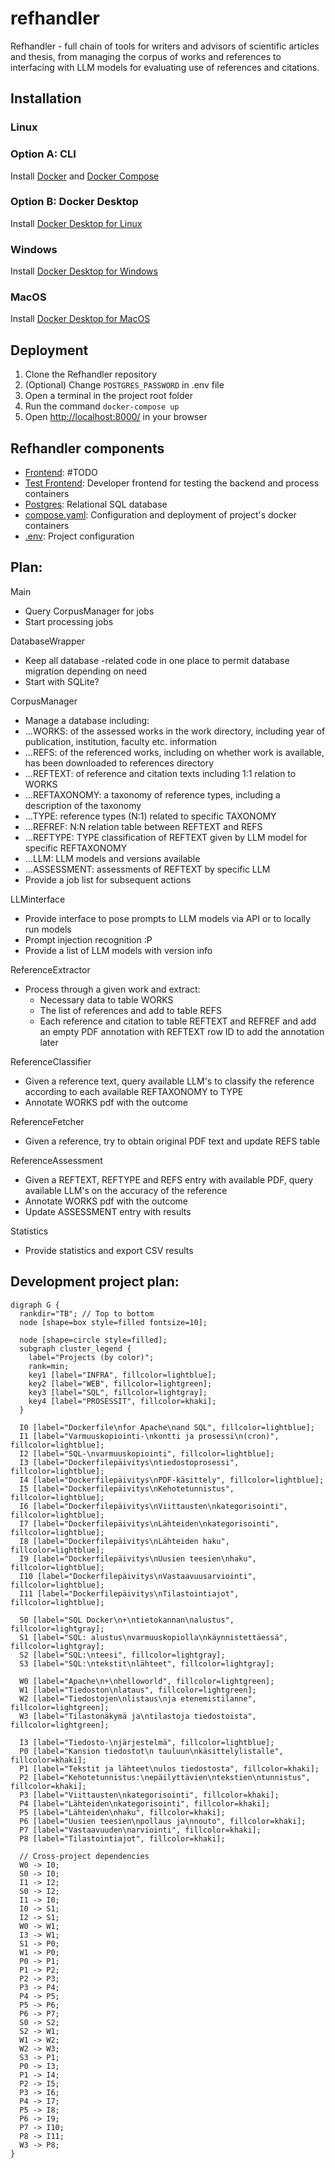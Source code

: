 # refhandler

Refhandler - full chain of tools for writers and advisors of scientific articles and thesis, from managing the corpus of works and references to interfacing with LLM models for evaluating use of references and citations.

## Installation

### Linux

### Option A: CLI

Install [Docker](https://docs.docker.com/engine/install/) and [Docker Compose](https://docs.docker.com/compose/install/)

### Option B: Docker Desktop

Install [Docker Desktop for Linux](https://docs.docker.com/desktop/setup/install/linux/)

### Windows

Install [Docker Desktop for Windows](https://docs.docker.com/desktop/setup/install/windows-install/)

### MacOS

Install [Docker Desktop for MacOS](https://docs.docker.com/desktop/setup/install/mac-install/)

## Deployment

1. Clone the Refhandler repository
2. (Optional) Change `POSTGRES_PASSWORD` in .env file
3. Open a terminal in the project root folder
4. Run the command `docker-compose up`
5. Open <http://localhost:8000/> in your browser

## Refhandler components

- [Frontend](frontend): #TODO
- [Test Frontend](test_frontend): Developer frontend for testing the backend and process containers
- [Postgres](postgres): Relational SQL database
- [compose.yaml](compose.yaml): Configuration and deployment of project's docker containers
- [.env](.env): Project configuration

## Plan:

Main

- Query CorpusManager for jobs
- Start processing jobs

DatabaseWrapper

- Keep all database -related code in one place to permit database migration depending on need
- Start with SQLite?

CorpusManager

- Manage a database including:
- ...WORKS: of the assessed works in the work directory, including year of publication, institution, faculty etc. information 
- ...REFS: of the referenced works, including on whether work is available, has been downloaded to references directory
- ...REFTEXT: of reference and citation texts including 1:1 relation to WORKS
- ...REFTAXONOMY: a taxonomy of reference types, including a description of the taxonomy
- ...TYPE: reference types (N:1) related to specific TAXONOMY
- ...REFREF: N:N relation table between REFTEXT and REFS
- ...REFTYPE: TYPE classification of REFTEXT given by LLM model for specific REFTAXONOMY
- ...LLM: LLM models and versions available 
- ...ASSESSMENT: assessments of REFTEXT by specific LLM
- Provide a job list for subsequent actions

LLMinterface

- Provide interface to pose prompts to LLM models via API or to locally run models
- Prompt injection recognition :P
- Provide a list of LLM models with version info

ReferenceExtractor

- Process through a given work and extract:
  - Necessary data to table WORKS
  - The list of references and add to table REFS
  - Each reference and citation to table REFTEXT and REFREF and add an empty PDF annotation with REFTEXT row ID to add the annotation later

ReferenceClassifier

- Given a reference text, query available LLM's to classify the reference according to each available REFTAXONOMY to TYPE
- Annotate WORKS pdf with the outcome

ReferenceFetcher

- Given a reference, try to obtain original PDF text and update REFS table

ReferenceAssessment

- Given a REFTEXT, REFTYPE and REFS entry with available PDF, query available LLM's on the accuracy of the reference
- Annotate WORKS pdf with the outcome
- Update ASSESSMENT entry with results

Statistics

- Provide statistics and export CSV results

## Development project plan:

```graphviz
digraph G {
  rankdir="TB"; // Top to bottom
  node [shape=box style=filled fontsize=10];
  
  node [shape=circle style=filled];
  subgraph cluster_legend {
    label="Projects (by color)";
    rank=min;
    key1 [label="INFRA", fillcolor=lightblue];
    key2 [label="WEB", fillcolor=lightgreen];
    key3 [label="SQL", fillcolor=lightgray];
    key4 [label="PROSESSIT", fillcolor=khaki];
  }
  
  I0 [label="Dockerfile\nfor Apache\nand SQL", fillcolor=lightblue];
  I1 [label="Varmuuskopiointi-\nkontti ja prosessi\n(cron)", fillcolor=lightblue];
  I2 [label="SQL-\nvarmuuskopiointi", fillcolor=lightblue];
  I3 [label="Dockerfilepäivitys\ntiedostoprosessi", fillcolor=lightblue];
  I4 [label="Dockerfilepäivitys\nPDF-käsittely", fillcolor=lightblue];
  I5 [label="Dockerfilepäivitys\nKehotetunnistus", fillcolor=lightblue];
  I6 [label="Dockerfilepäivitys\nViittausten\nkategorisointi", fillcolor=lightblue];
  I7 [label="Dockerfilepäivitys\nLähteiden\nkategorisointi", fillcolor=lightblue];
  I8 [label="Dockerfilepäivitys\nLähteiden haku", fillcolor=lightblue];
  I9 [label="Dockerfilepäivitys\nUusien teesien\nhaku", fillcolor=lightblue];
  I10 [label="Dockerfilepäivitys\nVastaavuusarviointi", fillcolor=lightblue];
  I11 [label="Dockerfilepäivitys\nTilastointiajot", fillcolor=lightblue];

  S0 [label="SQL Docker\n+\ntietokannan\nalustus", fillcolor=lightgray];
  S1 [label="SQL: alustus\nvarmuuskopiolla\nkäynnistettäessä", fillcolor=lightgray];
  S2 [label="SQL:\nteesi", fillcolor=lightgray];
  S3 [label="SQL:\ntekstit\nlähteet", fillcolor=lightgray];

  W0 [label="Apache\n+\nhelloworld", fillcolor=lightgreen];
  W1 [label="Tiedoston\nlataus", fillcolor=lightgreen];
  W2 [label="Tiedostojen\nlistaus\nja etenemistilanne", fillcolor=lightgreen];
  W3 [label="Tilastonäkymä ja\ntilastoja tiedostoista", fillcolor=lightgreen];
  
  I3 [label="Tiedosto-\njärjestelmä", fillcolor=lightblue];
  P0 [label="Kansion tiedostot\n tauluun\nkäsittelylistalle", fillcolor=khaki];
  P1 [label="Tekstit ja lähteet\nulos tiedostosta", fillcolor=khaki];
  P2 [label="Kehotetunnistus:\nepäilyttävien\ntekstien\ntunnistus", fillcolor=khaki];
  P3 [label="Viittausten\nkategorisointi", fillcolor=khaki];
  P4 [label="Lähteiden\nkategorisointi", fillcolor=khaki];
  P5 [label="Lähteiden\nhaku", fillcolor=khaki];
  P6 [label="Uusien teesien\npollaus ja\nnouto", fillcolor=khaki];
  P7 [label="Vastaavuuden\narviointi", fillcolor=khaki];
  P8 [label="Tilastointiajot", fillcolor=khaki];
  
  // Cross-project dependencies
  W0 -> I0;
  S0 -> I0;
  I1 -> I2;
  S0 -> I2;
  I1 -> I0;
  I0 -> S1;
  I2 -> S1;
  W0 -> W1;
  I3 -> W1;
  S1 -> P0;
  W1 -> P0;
  P0 -> P1;
  P1 -> P2;
  P2 -> P3;
  P3 -> P4;
  P4 -> P5;
  P5 -> P6;
  P6 -> P7;
  S0 -> S2;
  S2 -> W1;
  W1 -> W2;
  W2 -> W3;
  S3 -> P1;
  P0 -> I3;
  P1 -> I4;
  P2 -> I5;
  P3 -> I6;
  P4 -> I7;
  P5 -> I8;
  P6 -> I9;
  P7 -> I10;
  P8 -> I11;
  W3 -> P8;
}
```
